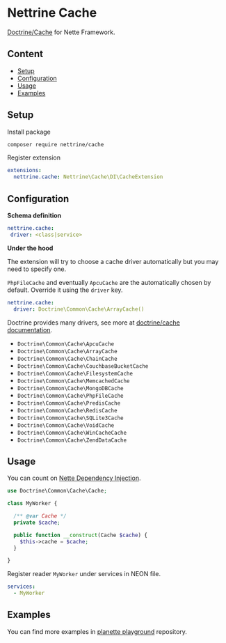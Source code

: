 # Nettrine Cache

[Doctrine/Cache](https://www.doctrine-project.org/projects/cache.html) for Nette Framework.


## Content

- [Setup](#setup)
- [Configuration](#configuration)
- [Usage](#usage)
- [Examples](#examples)


## Setup

Install package

```bash
composer require nettrine/cache
```

Register extension

```yaml
extensions:
  nettrine.cache: Nettrine\Cache\DI\CacheExtension
```


## Configuration

**Schema definition**

 ```yaml
nettrine.cache:
  driver: <class|service>
```

**Under the hood**

The extension will try to choose a cache driver automatically but you may need to specify one.

`PhpFileCache` and eventually `ApcuCache` are the automatically chosen by default. Override it
using the `driver` key.

```yaml
nettrine.cache:
  driver: Doctrine\Common\Cache\ArrayCache()
```

Doctrine provides many drivers, see more at [doctrine/cache documentation](https://www.doctrine-project.org/projects/doctrine-cache/en/1.8/index.html).

- `Doctrine\Common\Cache\ApcuCache`
- `Doctrine\Common\Cache\ArrayCache`
- `Doctrine\Common\Cache\ChainCache`
- `Doctrine\Common\Cache\CouchbaseBucketCache`
- `Doctrine\Common\Cache\FilesystemCache`
- `Doctrine\Common\Cache\MemcachedCache`
- `Doctrine\Common\Cache\MongoDBCache`
- `Doctrine\Common\Cache\PhpFileCache`
- `Doctrine\Common\Cache\PredisCache`
- `Doctrine\Common\Cache\RedisCache`
- `Doctrine\Common\Cache\SQLite3Cache`
- `Doctrine\Common\Cache\VoidCache`
- `Doctrine\Common\Cache\WinCacheCache`
- `Doctrine\Common\Cache\ZendDataCache`


## Usage

You can count on [Nette Dependency Injection](https://doc.nette.org/en/3.0/dependency-injection).

```php
use Doctrine\Common\Cache\Cache;

class MyWorker {

  /** @var Cache */
  private $cache;

  public function __construct(Cache $cache) {
    $this->cache = $cache;
  }

}
```

Register reader `MyWorker` under services in NEON file.

```yaml
services:
  - MyWorker
```

## Examples

You can find more examples in [planette playground](https://github.com/planette/playground) repository.
